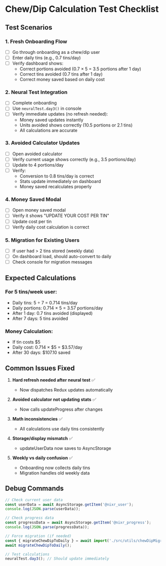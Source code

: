 # Chew/Dip Calculation Test Checklist

## Test Scenarios

### 1. Fresh Onboarding Flow
- [ ] Go through onboarding as a chew/dip user
- [ ] Enter daily tins (e.g., 0.7 tins/day)
- [ ] Verify dashboard shows:
  - Correct portions avoided (0.7 × 5 = 3.5 portions after 1 day)
  - Correct tins avoided (0.7 tins after 1 day)
  - Correct money saved based on daily cost

### 2. Neural Test Integration
- [ ] Complete onboarding
- [ ] Use `neuralTest.day3()` in console
- [ ] Verify immediate updates (no refresh needed):
  - Money saved updates instantly
  - Units avoided shows correctly (10.5 portions or 2.1 tins)
  - All calculations are accurate

### 3. Avoided Calculator Updates
- [ ] Open avoided calculator
- [ ] Verify current usage shows correctly (e.g., 3.5 portions/day)
- [ ] Update to 4 portions/day
- [ ] Verify:
  - Conversion to 0.8 tins/day is correct
  - Stats update immediately on dashboard
  - Money saved recalculates properly

### 4. Money Saved Modal
- [ ] Open money saved modal
- [ ] Verify it shows "UPDATE YOUR COST PER TIN"
- [ ] Update cost per tin
- [ ] Verify daily cost calculation is correct

### 5. Migration for Existing Users
- [ ] If user had > 2 tins stored (weekly data)
- [ ] On dashboard load, should auto-convert to daily
- [ ] Check console for migration messages

## Expected Calculations

### For 5 tins/week user:
- Daily tins: 5 ÷ 7 = 0.714 tins/day
- Daily portions: 0.714 × 5 = 3.57 portions/day
- After 1 day: 0.7 tins avoided (displayed)
- After 7 days: 5 tins avoided

### Money Calculation:
- If tin costs $5
- Daily cost: 0.714 × $5 = $3.57/day
- After 30 days: $107.10 saved

## Common Issues Fixed

1. **Hard refresh needed after neural test** ✅
   - Now dispatches Redux updates automatically
   
2. **Avoided calculator not updating stats** ✅
   - Now calls updateProgress after changes
   
3. **Math inconsistencies** ✅
   - All calculations use daily tins consistently
   
4. **Storage/display mismatch** ✅
   - updateUserData now saves to AsyncStorage
   
5. **Weekly vs daily confusion** ✅
   - Onboarding now collects daily tins
   - Migration handles old weekly data

## Debug Commands

```javascript
// Check current user data
const userData = await AsyncStorage.getItem('@nixr_user');
console.log(JSON.parse(userData));

// Check progress data
const progressData = await AsyncStorage.getItem('@nixr_progress');
console.log(JSON.parse(progressData));

// Force migration (if needed)
const { migrateChewDipToDaily } = await import('./src/utils/chewDipMigration');
await migrateChewDipToDaily();

// Test calculations
neuralTest.day3(); // Should update immediately
``` 